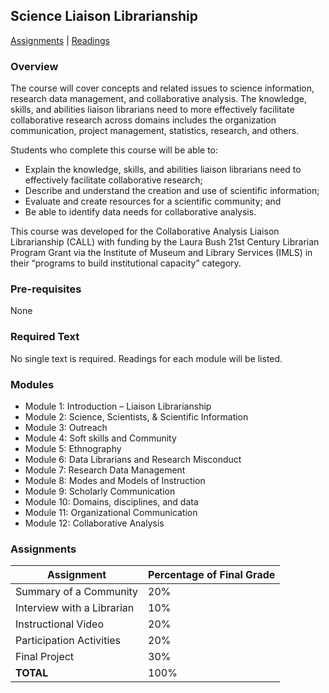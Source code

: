 ## Science Liaison Librarianship

[Assignments](Assignments.md) | [Readings](Readings.md) 

### Overview

The course will cover concepts and related issues to science information, research data management, and collaborative analysis. The knowledge, skills, and abilities liaison librarians need to more effectively facilitate collaborative research across domains includes the organization communication, project management, statistics, research, and others.

Students who complete this course will be able to:
- Explain the knowledge, skills, and abilities liaison librarians need to effectively facilitate collaborative research;
- Describe and understand the creation and use of scientific information;
- Evaluate and create resources for a scientific community; and
- Be able to identify data needs for collaborative analysis.

This course was developed for the Collaborative Analysis Liaison Librarianship (CALL) with funding by the Laura Bush 21st Century Librarian Program Grant via the Institute of Museum and Library Services (IMLS) in their “programs to build institutional capacity” category.

### Pre-requisites
None

### Required Text
No single text is required. Readings for each module will be listed.

### Modules

- Module 1: Introduction – Liaison Librarianship
- Module 2: Science, Scientists, & Scientific Information
- Module 3: Outreach
- Module 4: Soft skills and Community
- Module 5: Ethnography
- Module 6: Data Librarians and Research Misconduct
- Module 7: Research Data Management
- Module 8: Modes and Models of Instruction
- Module 9: Scholarly Communication
- Module 10: Domains, disciplines, and data
- Module 11: Organizational Communication
- Module 12: Collaborative Analysis

### Assignments

| Assignment | Percentage of Final Grade |
| --- | --- |
| Summary of a Community | 20% |
| Interview with a Librarian | 10% |
| Instructional Video | 20% |
| Participation Activities | 20% |
| Final Project | 30% |
| **TOTAL** | 100% |

